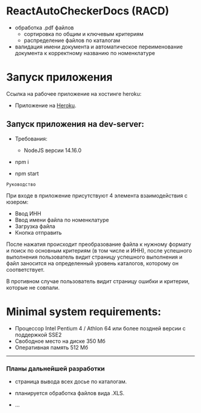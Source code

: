 # ReactAutoCheckerDocs (RACD)

- обработка .pdf файлов
  - сортировка по общим и ключевым критериям
  - распределение файлов по каталогам
- валидация имени документа и автоматическое переименование документа к корректному названию по номенклатуре

# Запуск приложения

Ссылка на рабочее приложение на хостинге heroku:

- Приложение на [Heroku](https://react-auto-checker-docs.herokuapp.com).

## Запуск приложения на dev-server:

- Требования: 
  - NodeJS версии 14.16.0

- npm i
- npm start

`Руководство`

При входе в приложение присутствуют 4 элемента взаимодействия с юзером:
- Ввод ИНН
- Ввод имени файла по номенклатуре
- Загрузка файла
- Кнопка отправить

После нажатия происходит преобразование файла к нужному формату и поиск по основным критериям (в том числе и ИНН), после успешного выполнения пользователь видит страницу успешного выполнения и файл заносится на определенный уровень каталогов, которому он соответствует.

В противном случае пользователь видит страницу ошибки и критерии, которые не совпали.

# Minimal system requirements:
- Процессор	Intel Pentium 4 / Athlon 64 или более поздней версии с поддержкой SSE2
- Свободное место на диске	350 Мб
- Оперативная память	512 Mб

----
### Планы дальнейшей разработки

- страница вывода всех досье по каталогам.

- планируется обработка файлов вида .XLS.
- ...
